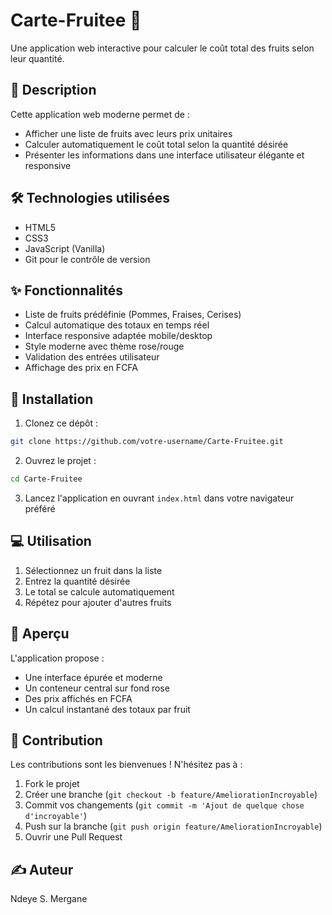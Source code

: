 # Carte-Fruitee 🍎

Une application web interactive pour calculer le coût total des fruits selon leur quantité.

## 📝 Description

Cette application web moderne permet de :
- Afficher une liste de fruits avec leurs prix unitaires
- Calculer automatiquement le coût total selon la quantité désirée
- Présenter les informations dans une interface utilisateur élégante et responsive

## 🛠️ Technologies utilisées

- HTML5
- CSS3 
- JavaScript (Vanilla)
- Git pour le contrôle de version

## ✨ Fonctionnalités

- Liste de fruits prédéfinie (Pommes, Fraises, Cerises)
- Calcul automatique des totaux en temps réel
- Interface responsive adaptée mobile/desktop
- Style moderne avec thème rose/rouge
- Validation des entrées utilisateur
- Affichage des prix en FCFA

## 🚀 Installation

1. Clonez ce dépôt :
```bash
git clone https://github.com/votre-username/Carte-Fruitee.git
```

2. Ouvrez le projet :
```bash
cd Carte-Fruitee
```

3. Lancez l'application en ouvrant `index.html` dans votre navigateur préféré

## 💻 Utilisation

1. Sélectionnez un fruit dans la liste
2. Entrez la quantité désirée
3. Le total se calcule automatiquement
4. Répétez pour ajouter d'autres fruits

## 🎨 Aperçu

L'application propose :
- Une interface épurée et moderne
- Un conteneur central sur fond rose
- Des prix affichés en FCFA
- Un calcul instantané des totaux par fruit

## 👥 Contribution

Les contributions sont les bienvenues ! N'hésitez pas à :
1. Fork le projet
2. Créer une branche (`git checkout -b feature/AmeliorationIncroyable`)
3. Commit vos changements (`git commit -m 'Ajout de quelque chose d'incroyable'`)
4. Push sur la branche (`git push origin feature/AmeliorationIncroyable`)
5. Ouvrir une Pull Request

## ✍️ Auteur

Ndeye S. Mergane

